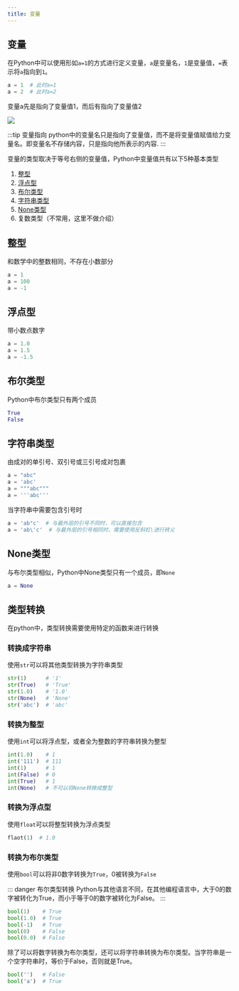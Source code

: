 ```yaml
---
title: 变量
---
```



## 变量
在Python中可以使用形如`a=1`的方式进行定义变量，`a`是变量名，`1`是变量值，`=`表示将`a`指向到`1`。

```python
a = 1  # 此时a=1
a = 2  # 此时a=2
```
变量a先是指向了变量值1，而后有指向了变量值2

![](/python/var.svg)


:::tip 变量指向
python中的变量名只是指向了变量值，而不是将变量值赋值给力变量名。即变量名不存储内容，只是指向他所表示的内容.
:::


变量的类型取决于等号右侧的变量值，Python中变量值共有以下5种基本类型

1. [整型](#整型)
2. [浮点型](#浮点型)
3. [布尔类型](#布尔类型)
4. [字符串类型](#字符串类型)
5. [None类型](#none类型)
6. 复数类型（不常用，这里不做介绍）

## 整型
和数学中的整数相同，不存在小数部分
```python
a = 1
a = 100
a = -1
```

## 浮点型
带小数点数字
```python
a = 1.0
a = 1.5
a = -1.5
```

## 布尔类型
Python中布尔类型只有两个成员
```python
True
False
```

## 字符串类型
由成对的单引号、双引号或三引号成对包裹
```python
a = "abc"
a = 'abc'
a = """abc"""
a = '''abc'''
```
当字符串中需要包含引号时
```python
a = 'ab"c'  # 与最外层的引号不同时，可以直接包含
a = 'ab\'c'  # 与最外层的引号相同时，需要使用反斜杠\进行转义
```


## None类型
与布尔类型相似，Python中None类型只有一个成员，即`None`
```python
a = None
```


## 类型转换
在python中，类型转换需要使用特定的函数来进行转换

### 转换成字符串
使用`str`可以将其他类型转换为字符串类型

```python
str(1)      # '1'
str(True)   # 'True'
str(1.0)    # '1.0'
str(None)   # 'None'
str('abc')  # 'abc'
```
### 转换为整型
使用`int`可以将浮点型，或者全为整数的字符串转换为整型
```python
int(1.0)    # 1
int('111')  # 111
int(1)      # 1
int(False)  # 0
int(True)   # 1
int(None)   # 不可以将None转换成整型
```

### 转换为浮点型
使用`float`可以将整型转换为浮点类型

```python
flaot(1)  # 1.0
```

### 转换为布尔类型
使用`bool`可以将非0数字转换为`True`，0被转换为`False`

::: danger 布尔类型转换
Python与其他语言不同，在其他编程语言中，大于0的数字被转化为True，而小于等于0的数字被转化为False。
:::


```python
bool(1)    # True
bool(1.0)  # True
bool(-1)   # True
bool(0)    # False
bool(0.0)  # False
```
除了可以将数字转换为布尔类型，还可以将字符串转换为布尔类型。当字符串是一个空字符串时，等价于False，否则就是True。

```python
bool('')   # False
bool('a')  # True

```
